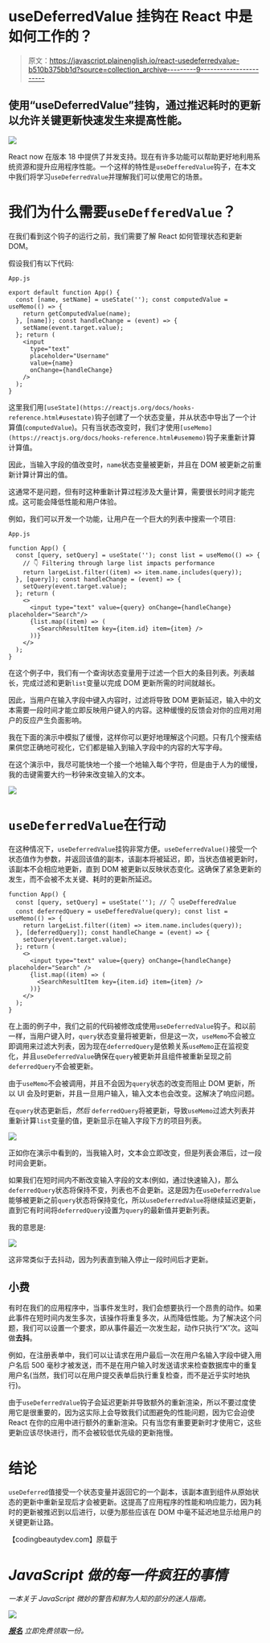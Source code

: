 # useDeferredValue 挂钩在 React 中是如何工作的？

> 原文：<https://javascript.plainenglish.io/react-usedeferredvalue-b510b375bb1d?source=collection_archive---------9----------------------->

## 使用“useDeferredValue”挂钩，通过推迟耗时的更新以允许关键更新快速发生来提高性能。

![](img/9ff85c687f1cf6c2f2c26674a7acb93c.png)

React now 在版本 18 中提供了并发支持。现在有许多功能可以帮助更好地利用系统资源和提升应用程序性能。一个这样的特性是`useDefferedValue`钩子，在本文中我们将学习`useDeferredValue`并理解我们可以使用它的场景。

# 我们为什么需要`useDefferedValue`？

在我们看到这个钩子的运行之前，我们需要了解 React 如何管理状态和更新 DOM。

假设我们有以下代码:

`App.js`

```
export default function App() {
  const [name, setName] = useState(''); const computedValue = useMemo(() => {
    return getComputedValue(name);
  }, [name]); const handleChange = (event) => {
    setName(event.target.value);
  }; return (
    <input
      type="text"
      placeholder="Username"
      value={name}
      onChange={handleChange}
    />
  );
}
```

这里我们用`[useState](https://reactjs.org/docs/hooks-reference.html#usestate)`钩子创建了一个状态变量，并从状态中导出了一个计算值(`computedValue`)。只有当状态改变时，我们才使用`[useMemo](https://reactjs.org/docs/hooks-reference.html#usememo)`钩子来重新计算计算值。

因此，当输入字段的值改变时，`name`状态变量被更新，并且在 DOM 被更新之前重新计算计算出的值。

这通常不是问题，但有时这种重新计算过程涉及大量计算，需要很长时间才能完成。这可能会降低性能和用户体验。

例如，我们可以开发一个功能，让用户在一个巨大的列表中搜索一个项目:

`App.js`

```
function App() {
  const [query, setQuery] = useState(''); const list = useMemo(() => {
    // 👇 Filtering through large list impacts performance
    return largeList.filter((item) => item.name.includes(query));
  }, [query]); const handleChange = (event) => {
    setQuery(event.target.value);
  }; return (
    <>
      <input type="text" value={query} onChange={handleChange} placeholder="Search"/>
      {list.map((item) => (
        <SearchResultItem key={item.id} item={item} />
      ))}
    </>
  );
}
```

在这个例子中，我们有一个查询状态变量用于过滤一个巨大的条目列表。列表越长，完成过滤和更新`list`变量以完成 DOM 更新所需的时间就越长。

因此，当用户在输入字段中键入内容时，过滤将导致 DOM 更新延迟，输入中的文本需要一段时间才能立即反映用户键入的内容。这种缓慢的反馈会对你的应用对用户的反应产生负面影响。

我在下面的演示中模拟了缓慢，这样你可以更好地理解这个问题。只有几个搜索结果供您正确地可视化，它们都是输入到输入字段中的内容的大写字母。

在这个演示中，我尽可能快地一个接一个地输入每个字符，但是由于人为的缓慢，我的击键需要大约一秒钟来改变输入的文本。

![](img/ebd95a45d7152859ca3dfb159f927fc0.png)

# `useDeferredValue`在行动

在这种情况下，`useDeferredValue`挂钩非常方便。`useDeferredValue()`接受一个状态值作为参数，并返回该值的副本，该副本将被延迟，即，当状态值被更新时，该副本不会相应地更新，直到 DOM 被更新以反映状态变化。这确保了紧急更新的发生，而不会被不太关键、耗时的更新所延迟。

```
function App() {
  const [query, setQuery] = useState(''); // 👇 useDefferedValue
  const deferredQuery = useDefferedValue(query); const list = useMemo(() => {
    return largeList.filter((item) => item.name.includes(query));
  }, [deferredQuery]); const handleChange = (event) => {
    setQuery(event.target.value);
  }; return (
    <>
      <input type="text" value={query} onChange={handleChange} placeholder="Search" />
      {list.map((item) => (
        <SearchResultItem key={item.id} item={item} />
      ))}
    </>
  );
}
```

在上面的例子中，我们之前的代码被修改成使用`useDeferredValue`钩子。和以前一样，当用户键入时，`query`状态变量将被更新，但是这一次，`useMemo`不会被立即调用来过滤大列表，因为现在`deferredQuery`是依赖关系`useMemo`正在监视变化，并且`useDeferredValue`确保在`query`被更新并且组件被重新呈现之前`deferredQuery`不会被更新。

由于`useMemo`不会被调用，并且不会因为`query`状态的改变而阻止 DOM 更新，所以 UI 会及时更新，并且一旦用户输入，输入文本也会改变。这解决了响应问题。

在`query`状态更新后，*然后* `deferredQuery`将被更新，导致`useMemo`过滤大列表并重新计算`list`变量的值，更新显示在输入字段下方的项目列表。

![](img/87461d7396c8b1b0aea206c87bd9bd74.png)

正如你在演示中看到的，当我输入时，文本会立即改变，但是列表会滞后，过一段时间会更新。

如果我们在短时间内不断改变输入字段的文本(例如，通过快速输入)，那么`deferredQuery`状态将保持不变，列表也不会更新。这是因为在`useDeferredValue`能够被更新之前`query`状态将保持变化，所以`useDeferredValue`将继续延迟更新，直到它有时间将`deferredQuery`设置为`query`的最新值并更新列表。

我的意思是:

![](img/6c68716b727472218fbc7ff91482fbcb.png)

这非常类似于去抖动，因为列表直到输入停止一段时间后才更新。

## 小费

有时在我们的应用程序中，当事件发生时，我们会想要执行一个昂贵的动作。如果此事件在短时间内发生多次，该操作将重复多次，从而降低性能。为了解决这个问题，我们可以设置一个要求，即从事件最近一次发生起，动作只执行“X”次。这叫做**去抖**。

例如，在注册表单中，我们可以让请求在用户最后一次在用户名输入字段中键入用户名后 500 毫秒才被发送，而不是在用户输入时发送请求来检查数据库中的重复用户名(当然，我们可以在用户提交表单后执行重复检查，而不是近乎实时地执行)。

由于`useDeferredValue`钩子会延迟更新并导致额外的重新渲染，所以不要过度使用它是很重要的，因为这实际上会导致我们试图避免的性能问题，因为它会迫使 React 在你的应用中进行额外的重新渲染。只有当您有重要更新时才使用它，这些更新应该尽快进行，而不会被较低优先级的更新拖慢。

# 结论

`useDeferred`值接受一个状态变量并返回它的一个副本，该副本直到组件从原始状态的更新中重新呈现后才会被更新。这提高了应用程序的性能和响应能力，因为耗时的更新被推迟到以后进行，以便为那些应该在 DOM 中毫不延迟地显示给用户的关键更新让路。

【codingbeautydev.com】原载于[](https://cbdev.link/96f1b6)

# *JavaScript 做的每一件疯狂的事情*

*一本关于 JavaScript 微妙的警告和鲜为人知的部分的迷人指南。*

*![](img/143ee152ba78025ea8643ba5b9726a20.png)*

*[**报名**](https://cbdev.link/d3c4eb) 立即免费领取一份。*